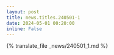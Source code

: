 ```yaml
---
layout: post
title: news.titles.240501-1
date: 2024-05-01 00:20:00
inline: False
---
```


{% translate_file _news/240501_1.md %}

